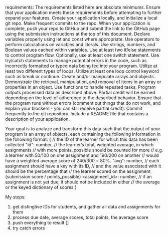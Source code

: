 requirements: 
The requirements listed here are absolute minimums. Ensure that your application meets these requirements before attempting to further expand your features.
Create your application locally, and initialize a local git repo. Make frequent commits to the repo. When your application is complete, push your repo to GitHub and submit the link to the GitHub page using the submission instructions at the top of this document.
Declare variables properly using let and const where appropriate.
Use operators to perform calculations on variables and literals.
Use strings, numbers, and Boolean values cached within variables.
Use at least two if/else statements to control program flow. Optionally, use at least one switch statement.
Use try/catch statements to manage potential errors in the code, such as incorrectly formatted or typed data being fed into your program.
Utilize at least two different types of loops.
Utilize at least one loop control keyword such as break or continue.
Create and/or manipulate arrays and objects.
Demonstrate the retrieval, manipulation, and removal of items in an array or properties in an object.
Use functions to handle repeated tasks.
Program outputs processed data as described above. Partial credit will be earned depending on the level of adherence to the described behavior.
Ensure that the program runs without errors (comment out things that do not work, and explain your blockers - you can still receive partial credit).
Commit frequently to the git repository.
Include a README file that contains a description of your application.

Your goal is to analyze and transform this data such that the output of your program is an array of objects, each containing the following information in the following format:
{
    // the ID of the learner for which this data has been collected
    "id": number,
    // the learner’s total, weighted average, in which assignments
    // with more points_possible should be counted for more
    // e.g. a learner with 50/100 on one assignment and 190/200 on another
    // would have a weighted average score of 240/300 = 80%.
    "avg": number,
    // each assignment should have a key with its ID,
    // and the value associated with it should be the percentage that
    // the learner scored on the assignment (submission.score / points_possible)
    <assignment_id>: number,
    // if an assignment is not yet due, it should not be included in either
    // the average or the keyed dictionary of scores
}


My steps:
1. get distingtive IDs for students, and gather all data and assignments for them
2. process due date, average scores, total points, the average score
3. push everything to result []
4. try catch errors